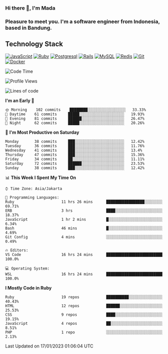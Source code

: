 ### Hi there 👋, I'm Mada
### Pleasure to meet you. I'm a software engineer from Indonesia, based in Bandung.

## Technology Stack

[![JavaScript](https://img.shields.io/badge/-JavaScript-%23F7DF1C?style=flat-square&logo=javascript&logoColor=000000&labelColor=%23F7DF1C&color=%23FFCE5A)](https://www.javascript.com/)
[![Ruby](https://img.shields.io/badge/Ruby-CC342D?style=flat-square&logo=ruby&logoColor=white)](https://www.ruby-lang.org/en/)
[![Postgresql](https://img.shields.io/badge/PostgreSQL-316192?style=flat-square&logo=postgresql&logoColor=ffffff)](https://www.postgresql.org/)
[![Rails](https://img.shields.io/badge/Ruby_on_Rails-CC0000?style=flat-square&logo=ruby-on-rails&logoColor=white)](https://rubyonrails.org/)
[![MySQL](https://img.shields.io/badge/-MySQL-4479A1?style=flat-square&logo=MySQL&logoColor=ffffff)](https://www.mysql.com/)
[![Redis](https://img.shields.io/badge/-Redis-DC382D?style=flat-square&logo=Redis&logoColor=ffffff)](https://redis.io/)
[![Git](https://img.shields.io/badge/-Git-%23F05032?style=flat-square&logo=git&logoColor=%23ffffff)](https://git-scm.com/)
[![Docker](https://img.shields.io/badge/-Docker-2496ED?style=flat-square&logo=docker&logoColor=ffffff)](https://www.docker.com/)
<!--
**madaarya/madaarya** is a ✨ _special_ ✨ repository because its `README.md` (this file) appears on your GitHub profile.

Here are some ideas to get you started:

- 🔭 I’m currently working on ...
- 🌱 I’m currently learning ...
- 👯 I’m looking to collaborate on ...
- 🤔 I’m looking for help with ...
- 💬 Ask me about ...
- 📫 How to reach me: ...
- 😄 Pronouns: ...
- ⚡ Fun fact: ...
-->
<!--START_SECTION:waka-->
![Code Time](http://img.shields.io/badge/Code%20Time-5%2C143%20hrs%2044%20mins-blue)

![Profile Views](http://img.shields.io/badge/Profile%20Views-0-blue)

![Lines of code](https://img.shields.io/badge/From%20Hello%20World%20I%27ve%20Written-863%20Thousand%20lines%20of%20code-blue)

**I'm an Early 🐤** 

```text
🌞 Morning    102 commits    ████████░░░░░░░░░░░░░░░░░   33.33% 
🌆 Daytime    61 commits     █████░░░░░░░░░░░░░░░░░░░░   19.93% 
🌃 Evening    81 commits     ██████░░░░░░░░░░░░░░░░░░░   26.47% 
🌙 Night      62 commits     █████░░░░░░░░░░░░░░░░░░░░   20.26%

```
📅 **I'm Most Productive on Saturday** 

```text
Monday       38 commits     ███░░░░░░░░░░░░░░░░░░░░░░   12.42% 
Tuesday      36 commits     ███░░░░░░░░░░░░░░░░░░░░░░   11.76% 
Wednesday    41 commits     ███░░░░░░░░░░░░░░░░░░░░░░   13.4% 
Thursday     47 commits     ███░░░░░░░░░░░░░░░░░░░░░░   15.36% 
Friday       34 commits     ██░░░░░░░░░░░░░░░░░░░░░░░   11.11% 
Saturday     72 commits     ██████░░░░░░░░░░░░░░░░░░░   23.53% 
Sunday       38 commits     ███░░░░░░░░░░░░░░░░░░░░░░   12.42%

```


📊 **This Week I Spent My Time On** 

```text
⌚︎ Time Zone: Asia/Jakarta

💬 Programming Languages: 
Ruby                     11 hrs 26 mins      █████████████████░░░░░░░░   69.71% 
ERB                      3 hrs               ████░░░░░░░░░░░░░░░░░░░░░   18.37% 
JavaScript               1 hr 2 mins         █░░░░░░░░░░░░░░░░░░░░░░░░   6.34% 
Bash                     46 mins             █░░░░░░░░░░░░░░░░░░░░░░░░   4.69% 
Git Config               4 mins              ░░░░░░░░░░░░░░░░░░░░░░░░░   0.49%

🔥 Editors: 
VS Code                  16 hrs 24 mins      █████████████████████████   100.0%

💻 Operating System: 
WSL                      16 hrs 24 mins      █████████████████████████   100.0%

```

**I Mostly Code in Ruby** 

```text
Ruby                     19 repos            ██████████░░░░░░░░░░░░░░░   40.43% 
HTML                     12 repos            ██████░░░░░░░░░░░░░░░░░░░   25.53% 
CSS                      9 repos             ████░░░░░░░░░░░░░░░░░░░░░   19.15% 
JavaScript               4 repos             ██░░░░░░░░░░░░░░░░░░░░░░░   8.51% 
PHP                      1 repo              ░░░░░░░░░░░░░░░░░░░░░░░░░   2.13%

```



 Last Updated on 17/01/2023 01:06:04 UTC
<!--END_SECTION:waka-->
